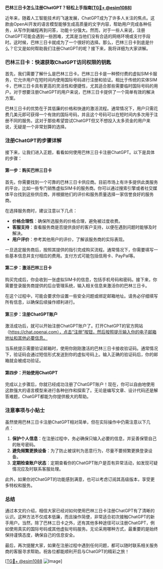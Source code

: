 **巴林三日卡怎么注册ChatGPT？轻松上手指南[[TG💪+ @esim1088](https://t.me/s/esim1088)]**

近年来，随着人工智能技术的飞速发展，ChatGPT成为了许多人关注的焦点。这款由OpenAI开发的语言模型能够生成高质量的文字内容，帮助用户完成各种任务，从写作到编程再到问答，功能十分强大。然而，对于一些人来说，注册ChatGPT可能会遇到一些困难，尤其是当他们没有合适的网络环境或支付手段时。这时候，巴林三日卡就成为了一个很好的选择。那么，巴林三日卡到底是什么？它又是如何帮助我们注册ChatGPT的呢？接下来，我将详细为大家讲解。

### 巴林三日卡：快速获取ChatGPT访问权限的钥匙

首先，我们需要了解什么是巴林三日卡。巴林三日卡是一种预付费的虚拟SIM卡服务，它允许用户在短时间内使用国际号码进行注册和验证。相比于传统的实体SIM卡，巴林三日卡具有更高的灵活性和便捷性，尤其适合那些需要临时国际号码的用户。对于想要注册ChatGPT的用户来说，巴林三日卡提供了一个简单有效的解决方案。

巴林三日卡的优势在于其低廉的价格和快速的激活流程。通常情况下，用户只需花费几美元即可获得一个有效的国际号码，并且这个号码可以在短时间内多次用于注册不同的服务。这对于那些希望尝试ChatGPT但又不想投入太多资金的用户来说，无疑是一个非常划算的选择。

### 注册ChatGPT的步骤详解

接下来，让我们进入正题，看看如何使用巴林三日卡注册ChatGPT。以下是具体的步骤：

#### 第一步：购买巴林三日卡

首先，你需要找到一个可靠的巴林三日卡供应商。目前市场上有许多提供此类服务的平台，比如一些专门销售虚拟SIM卡的服务商。你可以通过搜索引擎或者社交媒体平台找到这些供应商，并根据他们的评价和服务质量选择一家信誉良好的服务商。

在选择服务商时，建议注意以下几点：
- **价格合理性**：确保所选服务的价格合理，避免被过度收费。
- **客服支持**：查看服务商是否提供良好的客户支持，以便在遇到问题时能够及时解决。
- **用户评价**：参考其他用户的评价，了解该服务商的实际表现。

一旦选定服务商后，按照其提供的指引完成购买流程。通常情况下，你需要填写一些基本信息并支付相应的费用。支付方式可能包括信用卡、PayPal等。

#### 第二步：激活巴林三日卡

购买完成后，你会收到一张虚拟SIM卡的信息，包括手机号码和密码。接下来，你需要登录服务商提供的后台管理系统，输入相关信息来激活你的巴林三日卡。

在这个过程中，可能会要求你设置一些安全问题或绑定邮箱地址。请务必仔细填写所有信息，以确保后续操作顺利进行。

#### 第三步：注册ChatGPT账户

激活成功后，就可以开始注册ChatGPT账户了。打开ChatGPT的官方网站（https://chat.openai.com），点击“注册”按钮，然后按照提示输入你的电子邮箱地址和其他必要信息。

当系统提示需要验证邮箱时，使用你刚刚激活的巴林三日卡接收验证码。通常情况下，验证码会通过短信形式发送到你的虚拟号码上。输入正确的验证码后，你的邮箱就会被成功验证。

#### 第四步：开始使用ChatGPT

完成以上步骤后，你就已经成功注册了ChatGPT账户！现在，你可以自由地使用这款强大的语言模型来进行各种创作和探索了。无论是编写文章、设计代码还是解答难题，ChatGPT都能为你提供极大的帮助。

### 注意事项与小贴士

虽然使用巴林三日卡注册ChatGPT相对简单，但在实际操作中仍需注意以下几点：

1. **保护个人信息**：在注册过程中，务必确保只输入必要的信息，并妥善保管自己的账号密码。
2. **避免频繁更换设备**：为了防止被误判为恶意行为，尽量不要频繁更换登录设备。
3. **定期检查账户状态**：定期查看你的ChatGPT账户是否有异常活动，如发现可疑情况应及时联系客服处理。

此外，如果你对ChatGPT的功能感到满意，也可以考虑订阅其高级版本，享受更多特权和服务。

### 总结

通过本文的介绍，相信大家已经对如何使用巴林三日卡注册ChatGPT有了清晰的认识。这种方法不仅成本低廉，而且操作简便，非常适合初次接触ChatGPT的新手用户。当然，除了巴林三日卡之外，还有其他多种途径可以注册ChatGPT，例如使用真实的国际号码或其他虚拟号码服务。无论采用哪种方式，最重要的是始终保持谨慎态度，确保自己的信息安全。

最后，再次提醒大家，如果在注册过程中遇到任何问题，都可以随时联系相关服务商的客服寻求帮助。祝各位都能顺利开启与ChatGPT的精彩之旅！

[[TG💪+ @esim1088](https://t.me/s/esim1088) ![Image](https://i.postimg.cc/4NQfJmqS/Snipaste-2025-05-13-00-14-12.png)]